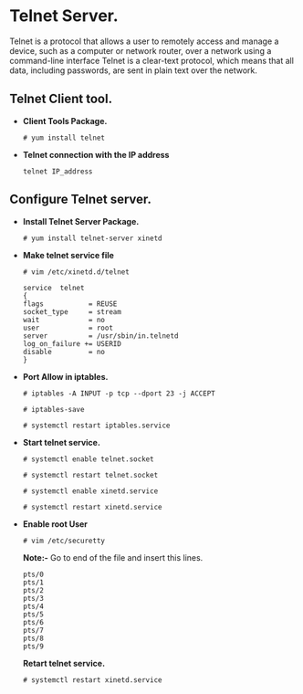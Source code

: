 # Telnet Server.
Telnet is a protocol that allows a user to remotely access and manage a device, such as a computer or network router, over a network using a command-line interface Telnet is a clear-text protocol, which means that all data, including passwords, are sent in plain text over the network.  

## Telnet Client tool.

-   **Client Tools Package.**
   
    ```
    # yum install telnet
    ```

-   **Telnet connection with the IP address**

    ```
    telnet IP_address
    ```

## Configure Telnet server.

-   **Install Telnet Server Package.**

    ```
    # yum install telnet-server xinetd
    ```
-   **Make telnet service file**

    ```
    # vim /etc/xinetd.d/telnet
    ```
        service  telnet
        {
        flags           = REUSE
        socket_type     = stream
        wait            = no
        user            = root
        server          = /usr/sbin/in.telnetd
        log_on_failure += USERID
        disable         = no
        }

-   **Port Allow in iptables.**

    ```
    # iptables -A INPUT -p tcp --dport 23 -j ACCEPT
    ```
    ```
    # iptables-save
    ```
    ```
    # systemctl restart iptables.service 
    ```
-   **Start telnet service.**

    ```
    # systemctl enable telnet.socket
    ```
    ```
    # systemctl restart telnet.socket
    ```
    ```
    # systemctl enable xinetd.service
    ```
    ```
    # systemctl restart xinetd.service
    ```

-   **Enable root User**

    ```
    # vim /etc/securetty
    ```
    **Note:-** Go to end of the file and insert this lines. 
        
        pts/0
        pts/1
        pts/2
        pts/3
        pts/4
        pts/5
        pts/6
        pts/7
        pts/8
        pts/9

    **Retart telnet service.**

    ```
    # systemctl restart xinetd.service
    ```
